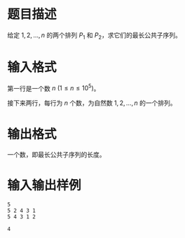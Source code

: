 # 题目描述

给定 $1,2,\ldots,n$ 的两个排列 $P_1$ 和 $P_2$，求它们的最长公共子序列。

# 输入格式

第一行是一个数 $n~(1 \leq n \leq {10}^5)$。

接下来两行，每行为 $n$ 个数，为自然数 $1,2,\ldots,n$ 的一个排列。

# 输出格式

一个数，即最长公共子序列的长度。

# 输入输出样例

```input1
5
5 2 4 3 1 
5 4 3 1 2 
```

```output1
4
```
